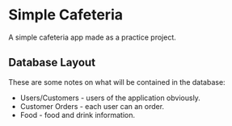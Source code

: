 # Simple Cafeteria
A simple cafeteria app made as a practice project.

## Database Layout
These are some notes on what will be contained in the database:
* Users/Customers - users of the application obviously.
* Customer Orders - each user can an order.
* Food - food and drink information.

### 
